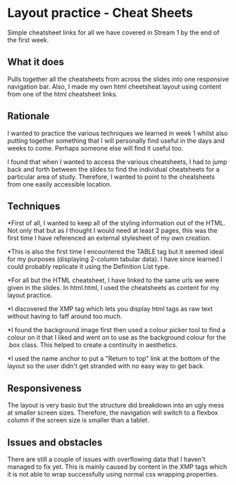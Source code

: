 # Layout practice - Cheat Sheets
Simple cheatsheet links for all we have covered in Stream 1 by the end of the first week.


## What it does
Pulls together all the cheatsheets from across the slides into one responsive navigation bar. Also, I made my own html cheetsheat layout using content from one of the html cheatsheet links.

## Rationale
I wanted to practice the various techniques we learned in week 1 whilst also putting together something that I will personally find useful in the days and weeks to come.  Perhaps someone else will find it useful too.

I found that when I wanted to access the various cheatsheets, I had to jump back and forth between the slides to find the individual cheatsheets for a particular area of study.  Therefore, I wanted to point to the cheatsheets from one easily accessible location.

## Techniques
*First of all, I wanted to keep all of the styling information out of the HTML. Not only that but as I thought I would need at least 2 pages, this was the first time I have referenced an external stylesheet of my own creation.

*This is also the first time I encountered the TABLE tag but it seemed ideal for my purposes (displaying 2-column tabular data). I have since learned I could probably replicate it using the Definition List type.

*For all but the HTML cheatsheet, I have linked to the same urls we were given in the slides.  In html.html, I used the cheatsheets as content for my layout practice.

*I discovered the XMP tag which lets you display html tags as raw text without having to faff around too much.

*I found the background image first then used a colour picker tool to find a colour on it that I liked and went on to use as the background colour for the .box class.  This helped to create a continuity in aesthetics.

*I used the name anchor to put a "Return to top" link at the bottom of the layout so the user didn't get stranded with no easy way to get back.

## Responsiveness
The layout is very basic but the structure did breakdown into an ugly mess at smaller screen sizes.  Therefore, the navigation will switch to a flexbox column if the screen size is smaller than a tablet.

## Issues and obstacles

There are still a couple of issues with overflowing data that I haven't managed to fix yet. This is mainly caused by content in the XMP tags which it is not able to wrap successfully using normal css wrapping properties.

